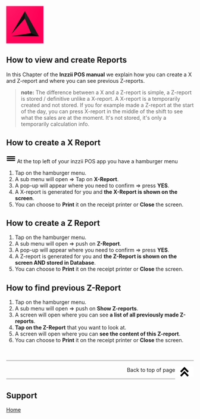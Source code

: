 <img src="../Assets/Pictures/play_store_512.png" alt="inzzii logo" width="100"/>

## How to view and create Reports
In this Chapter of the **Inzzii POS manual** we explain how you can create a X and Z-report and where you can see previous Z-reports.
> **note:** The difference between a X and a Z-report is simple, a Z-report is stored / definitive unlike a X-report. A X-report is a temporarily created and not stored. If you for example made a Z-report at the start of the day, you can press X-report in the middle of the shift to see what the sales are at the moment. It's not stored, it's only a temporarily calculation info.

## How to create a X Report

<img src="../Assets/Pictures/Hmenu.png" alt="hamburgermenu" width="25" height="25"/> At the top left of your inzzii POS app you have a hamburger menu 
1. Tap on the hamburger menu.
2. A sub menu will open => Tap on **X-Report**.
3. A pop-up will appear where you need to confirm => press **YES**.
4. A X-report is generated for you and **the X-Report is shown on the screen**.
5. You can choose to **Print** it on the receipt printer or **Close** the screen. 

## How to create a Z Report
1. Tap on the hamburger menu.
2. A sub menu will open => push on **Z-Report**.
3. A pop-up will appear where you need to confirm => press **YES**.
4. A Z-report is generated for you and **the Z-Report is shown on the screen AND stored in Database**.
5. You can choose to **Print** it on the receipt printer or **Close** the screen.

## How to find previous Z-Report
1. Tap on the hamburger menu.
2. A sub menu will open => push on **Show Z-reports**.
3. A screen will open where you can see **a list of all previously made Z-reports**.
4. **Tap on the Z-Report** that you want to look at.
5. A screen will open where you can **see the content of this Z-report**.
6. You can choose to **Print** it on the receipt printer or **Close** the screen.

<p><br></p>
<hr style="border-top: 3px solid #ccc; background: transparent;" >
<a href="#Top"><img src="../Assets/Pictures/Top.png" alt="Top" width="50" align="right" style="margin-bottom: 10px"/></a>
<p style="text-align: right;"> Back to top of page </p>
<hr style="border-top: 3px solid #ccc; background: transparent;" >

## Support
[Home](../index.md)